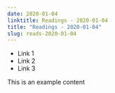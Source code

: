 ```yaml
---
date: 2020-01-04
linktitle: Readings - 2020-01-04
title: "Readings - 2020-01-04"
slug: reads-2020-01-04
---
```


* Link 1
* Link 2
* Link 3


This is an example content

